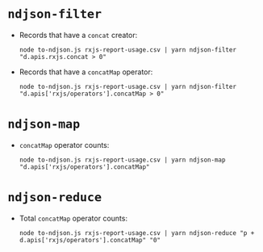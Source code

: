 # `ndjson-filter`

* Records that have a `concat` creator:

    ```
    node to-ndjson.js rxjs-report-usage.csv | yarn ndjson-filter "d.apis.rxjs.concat > 0"
    ```

* Records that have a `concatMap` operator:

    ```
    node to-ndjson.js rxjs-report-usage.csv | yarn ndjson-filter "d.apis['rxjs/operators'].concatMap > 0"
    ```

# `ndjson-map`

* `concatMap` operator counts:

    ```
    node to-ndjson.js rxjs-report-usage.csv | yarn ndjson-map "d.apis['rxjs/operators'].concatMap"
    ```

# `ndjson-reduce`

* Total `concatMap` operator counts:

    ```
    node to-ndjson.js rxjs-report-usage.csv | yarn ndjson-reduce "p + d.apis['rxjs/operators'].concatMap" "0"
    ```